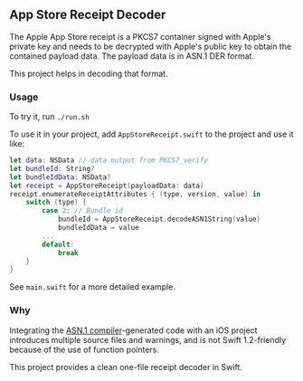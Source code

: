 
## App Store Receipt Decoder

The Apple App Store receipt is a PKCS7 container signed with Apple's
private key and needs to be decrypted with Apple's public key to obtain
the contained payload data. The payload data is in ASN.1 DER format.

This project helps in decoding that format.

### Usage

To try it, run `./run.sh`

To use it in your project, add `AppStoreReceipt.swift` to the project and use it like:

~~~ Swift
let data: NSData // data output from PKCS7_verify
let bundleId: String?
let bundleIdData: NSData?
let receipt = AppStoreReceipt(payloadData: data)
receipt.enumerateReceiptAttributes { (type, version, value) in
    switch (type) {
        case 2: // Bundle id
            bundleId = AppStoreReceipt.decodeASN1String(value)
            bundleIdData = value
        ...
        default:
            break
    }
}
~~~

See `main.swift` for a more detailed example.

### Why

Integrating the [ASN.1 compiler][asn1c]-generated code with an iOS
project introduces multiple source files and warnings, and is not Swift
1.2-friendly because of the use of function pointers.

This project provides a clean one-file receipt decoder in Swift.

[asn1c]: https://github.com/vlm/asn1c

